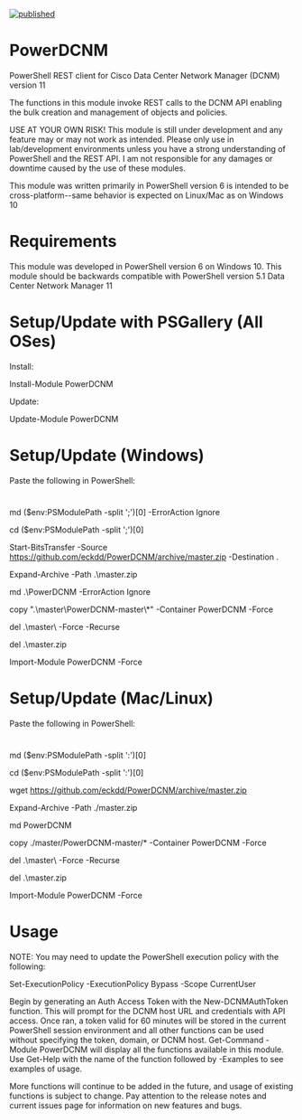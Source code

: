 
[![published](https://static.production.devnetcloud.com/codeexchange/assets/images/devnet-published.svg)](https://developer.cisco.com/codeexchange/github/repo/eckdd/PowerDCNM)

# PowerDCNM
PowerShell REST client for Cisco Data Center Network Manager (DCNM) version 11

The functions in this module invoke REST calls to the DCNM API enabling the bulk creation and management of objects and policies.

USE AT YOUR OWN RISK! 
This module is still under development and any feature may or may not work as intended.
Please only use in lab/development environments unless you have a strong understanding of PowerShell and the REST API.
I am not responsible for any damages or downtime caused by the use of these modules. 

This module was written primarily in PowerShell version 6 is intended to be cross-platform--same behavior is expected on Linux/Mac as on Windows 10

# Requirements
This module was developed in PowerShell version 6 on Windows 10.
This module should be backwards compatible with PowerShell version 5.1
Data Center Network Manager 11
# Setup/Update with PSGallery (All OSes)
Install:

Install-Module PowerDCNM

Update:

Update-Module PowerDCNM

# Setup/Update (Windows)

Paste the following in PowerShell:
#
md ($env:PSModulePath -split ';')[0] -ErrorAction Ignore

cd ($env:PSModulePath -split ';')[0]

Start-BitsTransfer -Source https://github.com/eckdd/PowerDCNM/archive/master.zip -Destination .

Expand-Archive -Path .\master.zip

md .\PowerDCNM -ErrorAction Ignore

copy ".\master\PowerDCNM-master\\*" -Container PowerDCNM -Force

del .\master\ -Force -Recurse

del .\master.zip

Import-Module PowerDCNM -Force
#
#
# Setup/Update (Mac/Linux)

Paste the following in PowerShell:
#
md ($env:PSModulePath -split ':')[0]

cd ($env:PSModulePath -split ':')[0]

wget https://github.com/eckdd/PowerDCNM/archive/master.zip

Expand-Archive -Path ./master.zip

md PowerDCNM

copy ./master/PowerDCNM-master/* -Container PowerDCNM -Force

del .\master\ -Force -Recurse

del .\master.zip

Import-Module PowerDCNM -Force
#
#
# Usage 
NOTE: You may need to update the PowerShell execution policy with the following:

Set-ExecutionPolicy -ExecutionPolicy Bypass -Scope CurrentUser

Begin by generating  an Auth Access Token with the New-DCNMAuthToken function. This will prompt for the DCNM host URL and credentials with API access. Once ran, a token valid for 60 minutes will be stored in the current PowerShell session environment and all other functions can be used without specifying the token, domain, or DCNM host.
Get-Command -Module PowerDCNM will display all the functions available in this module. Use Get-Help with the name of the function followed by -Examples to see examples of usage.

More functions will continue to be added in the future, and usage of existing functions is subject to change. Pay attention to the release notes and current issues page for information on new features and bugs.
